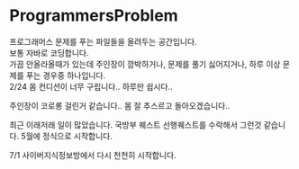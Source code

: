 # ProgrammersProblem
프로그래머스 문제를 푸는 파일들을 올려두는 공간입니다.  
보통 자바로 코딩합니다.  
가끔 안올라올때가 있는데 주인장이 깜박하거나, 문제를 풀기 싫어지거나, 하루 이상 문제를 푸는 경우중 하나입니다.  
2/24 몸 컨디션이 너무 구립니다.. 하루만 쉽시다..  

주인장이 코로롱 걸린거 같습니다.. 몸 잘 추스르고 돌아오겠습니다..  

최근 이래저래 일이 많았습니다. 국방부 퀘스트 선행퀘스트를 수락해서 그런것 같습니다. 5월에 정식으로 시작합니다.  

7/1 사이버지식정보방에서 다시 천천히 시작합니다.
